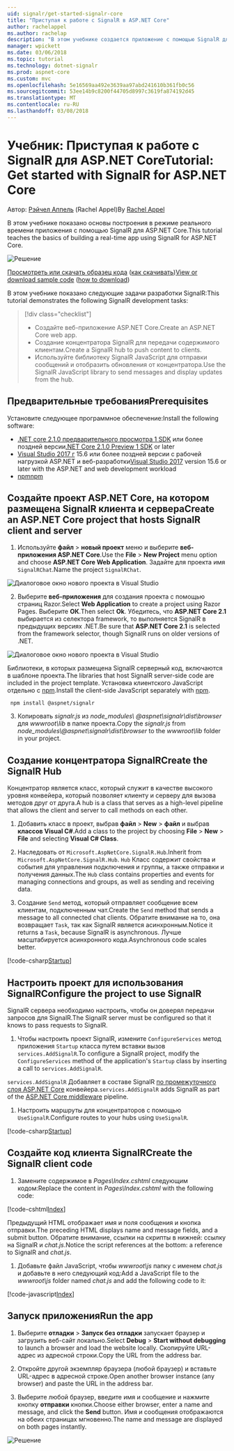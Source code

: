 ```yaml
---
uid: signalr/get-started-signalr-core
title: "Приступая к работе с SignalR в ASP.NET Core"
author: rachelappel
ms.author: rachelap
description: "В этом учебнике создается приложение с помощью SignalR для ASP.NET Core."
manager: wpickett
ms.date: 03/06/2018
ms.topic: tutorial
ms.technology: dotnet-signalr
ms.prod: aspnet-core
ms.custom: mvc
ms.openlocfilehash: 5e16569aa492e3639aa97abd241610b361fb0c56
ms.sourcegitcommit: 53ee14b9c8200f44705d8997c3619fa874192d45
ms.translationtype: MT
ms.contentlocale: ru-RU
ms.lasthandoff: 03/08/2018
---
```

# <a name="tutorial-get-started-with-signalr-for-aspnet-core"></a><span data-ttu-id="7f797-103">Учебник: Приступая к работе с SignalR для ASP.NET Core</span><span class="sxs-lookup"><span data-stu-id="7f797-103">Tutorial: Get started with SignalR for ASP.NET Core</span></span>

<span data-ttu-id="7f797-104">Автор: [Рэйчел Аппель](https://twitter.com/rachelappel) (Rachel Appel)</span><span class="sxs-lookup"><span data-stu-id="7f797-104">By [Rachel Appel](https://twitter.com/rachelappel)</span></span>

<span data-ttu-id="7f797-105">В этом учебнике показано основы построения в режиме реального времени приложения с помощью SignalR для ASP.NET Core.</span><span class="sxs-lookup"><span data-stu-id="7f797-105">This tutorial teaches the basics of building a real-time app using SignalR for ASP.NET Core.</span></span>

   ![Решение](get-started-signalr-core/_static/signalr-get-started-finished.png)

<span data-ttu-id="7f797-107">[Просмотреть или скачать образец кода](https://github.com/aspnet/Docs/tree/master/aspnetcore/signalr/get-started-signalr-core/sample/) ([как скачивать](xref:tutorials/index#how-to-download-a-sample))</span><span class="sxs-lookup"><span data-stu-id="7f797-107">[View or download sample code](https://github.com/aspnet/Docs/tree/master/aspnetcore/signalr/get-started-signalr-core/sample/) ([how to download](xref:tutorials/index#how-to-download-a-sample))</span></span>

<span data-ttu-id="7f797-108">В этом учебнике показано следующие задачи разработки SignalR:</span><span class="sxs-lookup"><span data-stu-id="7f797-108">This tutorial demonstrates the following SignalR development tasks:</span></span>

> [!div class="checklist"]
> * <span data-ttu-id="7f797-109">Создайте веб-приложение ASP.NET Core.</span><span class="sxs-lookup"><span data-stu-id="7f797-109">Create an ASP.NET Core web app.</span></span>
> * <span data-ttu-id="7f797-110">Создание концентратора SignalR для передачи содержимого клиентам.</span><span class="sxs-lookup"><span data-stu-id="7f797-110">Create a SignalR hub to push content to clients.</span></span>
> * <span data-ttu-id="7f797-111">Используйте библиотеку SignalR JavaScript для отправки сообщений и отобразить обновления от концентратора.</span><span class="sxs-lookup"><span data-stu-id="7f797-111">Use the SignalR JavaScript library to send messages and display updates from the hub.</span></span>

## <a name="prerequisites"></a><span data-ttu-id="7f797-112">Предварительные требования</span><span class="sxs-lookup"><span data-stu-id="7f797-112">Prerequisites</span></span>

<span data-ttu-id="7f797-113">Установите следующее программное обеспечение:</span><span class="sxs-lookup"><span data-stu-id="7f797-113">Install the following software:</span></span>

* <span data-ttu-id="7f797-114">[.NET core 2.1.0 предварительного просмотра 1 SDK](https://www.microsoft.com/net/download/dotnet-core/sdk-2.1.300-preview1) или более поздней версии</span><span class="sxs-lookup"><span data-stu-id="7f797-114">[.NET Core 2.1.0 Preview 1 SDK](https://www.microsoft.com/net/download/dotnet-core/sdk-2.1.300-preview1) or later</span></span>
* <span data-ttu-id="7f797-115">[Visual Studio 2017 г](https://www.visualstudio.com/downloads/) 15.6 или более поздней версии с рабочей нагрузкой ASP.NET и веб-разработки</span><span class="sxs-lookup"><span data-stu-id="7f797-115">[Visual Studio 2017](https://www.visualstudio.com/downloads/) version 15.6 or later with the ASP.NET and web development workload</span></span>
* [<span data-ttu-id="7f797-116">npm</span><span class="sxs-lookup"><span data-stu-id="7f797-116">npm</span></span>](https://www.npmjs.com/get-npm)

## <a name="create-an-aspnet-core-project-that-hosts-signalr-client-and-server"></a><span data-ttu-id="7f797-117">Создайте проект ASP.NET Core, на котором размещена SignalR клиента и сервера</span><span class="sxs-lookup"><span data-stu-id="7f797-117">Create an ASP.NET Core project that hosts SignalR client and server</span></span>

1. <span data-ttu-id="7f797-118">Используйте **файл** > **новый проект** меню и выберите **веб-приложения ASP.NET Core**.</span><span class="sxs-lookup"><span data-stu-id="7f797-118">Use the **File** > **New Project** menu option and choose **ASP.NET Core Web Application**.</span></span> <span data-ttu-id="7f797-119">Задайте для проекта имя `SignalRChat`.</span><span class="sxs-lookup"><span data-stu-id="7f797-119">Name the project `SignalRChat`.</span></span>

  ![Диалоговое окно нового проекта в Visual Studio](get-started-signalr-core/_static/signalr-new-project-dialog.png)

2. <span data-ttu-id="7f797-121">Выберите **веб-приложения** для создания проекта с помощью страниц Razor.</span><span class="sxs-lookup"><span data-stu-id="7f797-121">Select **Web Application** to create a project using Razor Pages.</span></span> <span data-ttu-id="7f797-122">Выберите **ОК**.</span><span class="sxs-lookup"><span data-stu-id="7f797-122">Then select **Ok**.</span></span> <span data-ttu-id="7f797-123">Убедитесь, что **ASP.NET Core 2.1** выбирается из селектора framework, то выполняется SignalR в предыдущих версиях .NET.</span><span class="sxs-lookup"><span data-stu-id="7f797-123">Be sure that **ASP.NET Core 2.1** is selected from the framework selector, though SignalR runs on older versions of .NET.</span></span>

  ![Диалоговое окно нового проекта в Visual Studio](get-started-signalr-core/_static/signalr-new-project-choose-type.png)

  <span data-ttu-id="7f797-125">Библиотеки, в которых размещена SignalR серверный код, включаются в шаблоне проекта.</span><span class="sxs-lookup"><span data-stu-id="7f797-125">The libraries that host SignalR server-side code are included in the project template.</span></span> <span data-ttu-id="7f797-126">Установка клиентского JavaScript отдельно с [npm](https://www.npmjs.com/).</span><span class="sxs-lookup"><span data-stu-id="7f797-126">Install the client-side JavaScript separately with [npm](https://www.npmjs.com/).</span></span>

  ```console
   npm install @aspnet/signalr
  ```

3. <span data-ttu-id="7f797-127">Копировать *signalr.js* из *node_modules\\ @aspnet\signalr\dist\browser*  для *wwwroot\lib* в папке проекта.</span><span class="sxs-lookup"><span data-stu-id="7f797-127">Copy the *signalr.js* from *node_modules\\@aspnet\signalr\dist\browser* to the *wwwroot\lib* folder in your project.</span></span>

## <a name="create-the-signalr-hub"></a><span data-ttu-id="7f797-128">Создание концентратора SignalR</span><span class="sxs-lookup"><span data-stu-id="7f797-128">Create the SignalR Hub</span></span>

<span data-ttu-id="7f797-129">Концентратор является класс, который служит в качестве высокого уровня конвейера, который позволяет клиенту и серверу для вызова методов друг от друга.</span><span class="sxs-lookup"><span data-stu-id="7f797-129">A hub is a class that serves as a high-level pipeline that allows the client and server to call methods on each other.</span></span>

1. <span data-ttu-id="7f797-130">Добавить класс в проект, выбрав **файл** > **New** > **файл** и выбрав **классов Visual C#**.</span><span class="sxs-lookup"><span data-stu-id="7f797-130">Add a class to the project by choosing **File** > **New** > **File** and selecting **Visual C# Class**.</span></span> 

1. <span data-ttu-id="7f797-131">Наследовать от `Microsoft.AspNetCore.SignalR.Hub`.</span><span class="sxs-lookup"><span data-stu-id="7f797-131">Inherit from `Microsoft.AspNetCore.SignalR.Hub`.</span></span> <span data-ttu-id="7f797-132">`Hub` Класс содержит свойства и события для управления подключения и группы, а также отправки и получения данных.</span><span class="sxs-lookup"><span data-stu-id="7f797-132">The `Hub` class contains properties and events for managing connections and groups, as well as sending and receiving data.</span></span>

1. <span data-ttu-id="7f797-133">Создание `Send` метод, который отправляет сообщение всем клиентам, подключенным чат.</span><span class="sxs-lookup"><span data-stu-id="7f797-133">Create the `Send` method that sends a message to all connected chat clients.</span></span> <span data-ttu-id="7f797-134">Обратите внимание на то, она возвращает `Task`, так как SignalR является асинхронным.</span><span class="sxs-lookup"><span data-stu-id="7f797-134">Notice it returns a `Task`, because SignalR is asynchronous.</span></span> <span data-ttu-id="7f797-135">Лучше масштабируется асинхронного кода.</span><span class="sxs-lookup"><span data-stu-id="7f797-135">Asynchronous code scales better.</span></span>

  [!code-csharp[Startup](get-started-signalr-core/sample/Hubs/ChatHub.cs?range=7-14)]

## <a name="configure-the-project-to-use-signalr"></a><span data-ttu-id="7f797-136">Настроить проект для использования SignalR</span><span class="sxs-lookup"><span data-stu-id="7f797-136">Configure the project to use SignalR</span></span>

<span data-ttu-id="7f797-137">SignalR сервера необходимо настроить, чтобы он доверял передачи запросов для SignalR.</span><span class="sxs-lookup"><span data-stu-id="7f797-137">The SignalR server must be configured so that it knows to pass requests to SignalR.</span></span>

1. <span data-ttu-id="7f797-138">Чтобы настроить проект SignalR, измените `ConfigureServices` метод приложения `Startup` класса путем вставки вызов `services.AddSignalR`.</span><span class="sxs-lookup"><span data-stu-id="7f797-138">To configure a SignalR project, modify the `ConfigureServices` method of the application's `Startup` class by inserting a call to `services.AddSignalR`.</span></span>

  <span data-ttu-id="7f797-139">`services.AddSignalR` Добавляет в составе SignalR [по промежуточного слоя ASP.NET Core](xref:fundamentals/middleware/index) конвейера.</span><span class="sxs-lookup"><span data-stu-id="7f797-139">`services.AddSignalR` adds SignalR as part of the [ASP.NET Core middleware](xref:fundamentals/middleware/index) pipeline.</span></span>

1. <span data-ttu-id="7f797-140">Настроить маршруты для концентраторов с помощью `UseSignalR`.</span><span class="sxs-lookup"><span data-stu-id="7f797-140">Configure routes to your hubs using `UseSignalR`.</span></span>

  [!code-csharp[Startup](get-started-signalr-core/sample/Startup.cs?highlight=22,40-43)]

## <a name="create-the-signalr-client-code"></a><span data-ttu-id="7f797-141">Создайте код клиента SignalR</span><span class="sxs-lookup"><span data-stu-id="7f797-141">Create the SignalR client code</span></span>

1. <span data-ttu-id="7f797-142">Замените содержимое в *Pages\Index.cshtml* следующим кодом:</span><span class="sxs-lookup"><span data-stu-id="7f797-142">Replace the content in *Pages\Index.cshtml* with the following code:</span></span>

  [!code-cshtml[Index](get-started-signalr-core/sample/Pages/Index.cshtml)]

  <span data-ttu-id="7f797-143">Предыдущий HTML отображает имя и поля сообщения и кнопка отправки.</span><span class="sxs-lookup"><span data-stu-id="7f797-143">The preceding HTML displays name and message fields, and a submit button.</span></span> <span data-ttu-id="7f797-144">Обратите внимание, ссылки на скрипты в нижней: ссылку на SignalR и *chat.js*.</span><span class="sxs-lookup"><span data-stu-id="7f797-144">Notice the script references at the bottom: a reference to SignalR and *chat.js*.</span></span>

1. <span data-ttu-id="7f797-145">Добавьте файл JavaScript, чтобы *wwwroot\js* папку с именем *chat.js* и добавьте в него следующий код:</span><span class="sxs-lookup"><span data-stu-id="7f797-145">Add a JavaScript file to the *wwwroot\js* folder named *chat.js* and add the following code to it:</span></span>

  [!code-javascript[Index](get-started-signalr-core/sample/wwwroot/js/chat.js)]

## <a name="run-the-app"></a><span data-ttu-id="7f797-146">Запуск приложения</span><span class="sxs-lookup"><span data-stu-id="7f797-146">Run the app</span></span>

1. <span data-ttu-id="7f797-147">Выберите **отладки** > **Запуск без отладки** запускает браузер и загрузить веб-сайт локально.</span><span class="sxs-lookup"><span data-stu-id="7f797-147">Select **Debug** > **Start without debugging** to launch a browser and load the website locally.</span></span> <span data-ttu-id="7f797-148">Скопируйте URL-адрес из адресной строки.</span><span class="sxs-lookup"><span data-stu-id="7f797-148">Copy the URL from the address bar.</span></span>

1. <span data-ttu-id="7f797-149">Откройте другой экземпляр браузера (любой браузер) и вставьте URL-адрес в адресной строке.</span><span class="sxs-lookup"><span data-stu-id="7f797-149">Open another browser instance (any browser) and paste the URL in the address bar.</span></span>

1. <span data-ttu-id="7f797-150">Выберите любой браузер, введите имя и сообщение и нажмите кнопку **отправки** кнопки.</span><span class="sxs-lookup"><span data-stu-id="7f797-150">Choose either browser, enter a name and message, and click the **Send** button.</span></span> <span data-ttu-id="7f797-151">Имя и сообщения отображаются на обеих страницах мгновенно.</span><span class="sxs-lookup"><span data-stu-id="7f797-151">The name and message are displayed on both pages instantly.</span></span>

  ![Решение](get-started-signalr-core/_static/signalr-get-started-finished.png)
